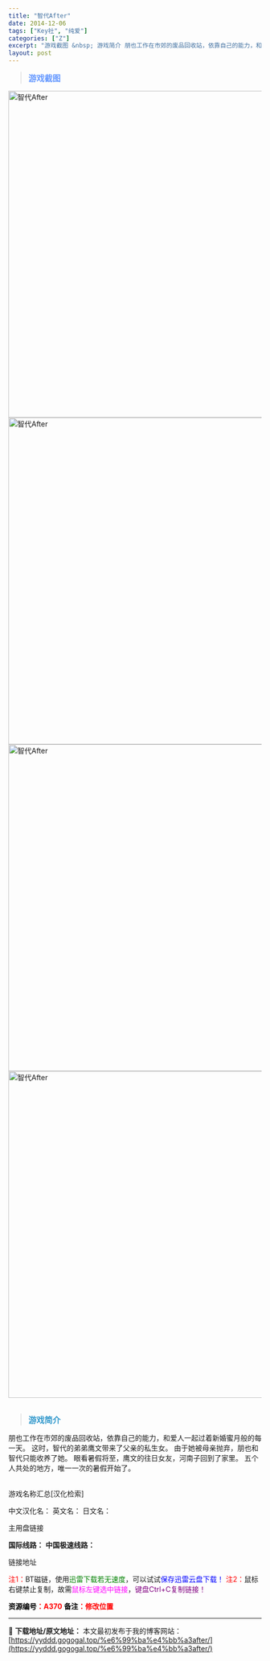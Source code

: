 ```yaml
---
title: "智代After"
date: 2014-12-06
tags: ["Key社", "纯爱"]
categories: ["Z"]
excerpt: "游戏截图 &nbsp; 游戏简介 朋也工作在市郊的废品回收站，依靠自己的能力，和爱人一起过着新婚蜜月般的每一天。 这时，智代的弟弟鹰文带来了父亲的私生女。 由于她被母亲抛弃，朋也和智代只能收养了她。 眼看暑假将至，鹰文的往日女友，河南子回到了家里。 五个人共处的地方，唯一一次的暑假开始了。 &amp;nbs&hellip;"
layout: post
---
```


<div>
<blockquote><b><span style="font-size: 12pt; color: #6699ff;">游戏截图</span></b></blockquote>
<div><img title="点击放大" src="https://yyddd.gogogal.top/wp-content/uploads/2025/04/20250430_6812054735cc6.webp" alt="智代After" width="650" /></div>
<div><img title="点击放大" src="https://yyddd.gogogal.top/wp-content/uploads/2025/04/20250430_681205495ea6a.webp" alt="智代After" width="650" /></div>
<div><img title="点击放大" src="https://yyddd.gogogal.top/wp-content/uploads/2025/04/20250430_6812054aa7d48.webp" alt="智代After" width="650" /></div>
<div><img title="点击放大" src="https://yyddd.gogogal.top/wp-content/uploads/2025/04/20250430_6812054e2b892.webp" alt="智代After" width="650" /></div>
&nbsp;
<blockquote><b><span style="font-size: 12pt; color: #3399cc;">游戏简介</span></b></blockquote>
<div>朋也工作在市郊的废品回收站，依靠自己的能力，和爱人一起过着新婚蜜月般的每一天。
这时，智代的弟弟鹰文带来了父亲的私生女。
由于她被母亲抛弃，朋也和智代只能收养了她。
眼看暑假将至，鹰文的往日女友，河南子回到了家里。
五个人共处的地方，唯一一次的暑假开始了。</div>
&nbsp;

游戏名称汇总[汉化检索]

中文汉化名：
英文名：
日文名：
</div>
<div class="panel panel-primary">
<div class="panel-heading">主用盘链接</div>
<div class="panel-body">

<b>国际线路：</b>
<b>中国极速线路：</b>

<!--wechatfans start-->

链接地址

<!--wechatfans end-->
<span style="color: #ff0000;">注1：</span>BT磁链，使用<span style="color: #008000;">迅雷下载若无速度</span>，可以试试<span style="color: #0000ff;">保存迅雷云盘下载！</span>
<span style="color: #ff0000;">注2：</span>鼠标右键禁止复制，故需<span style="color: #ff00ff;">鼠标左键选中链接</span>，<span style="color: #800080;">键盘Ctrl+C复制链接！</span>

</div>
<div class="panel-footer"><span style="color: #ff0000;"><b><span style="color: #000000;">资源编号</span>：A370</b></span>
<span style="color: #ff0000;"><b><span style="color: #000000;">备注</span>：修改位置</b></span></div>
</div>

---
📖 **下载地址/原文地址：** 本文最初发布于我的博客网站：[https://yyddd.gogogal.top/%e6%99%ba%e4%bb%a3after/](https://yyddd.gogogal.top/%e6%99%ba%e4%bb%a3after/)
